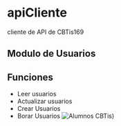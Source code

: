 # apiCliente
cliente de API de CBTis169

## Modulo de Usuarios

Funciones
------------------
* Leer usuarios
* Actualizar usuarios
* Crear Usuarios
* Borar Usuarios
![Alumnos CBTis](https://cbtis169.net/media/alumnos4.jpj))
